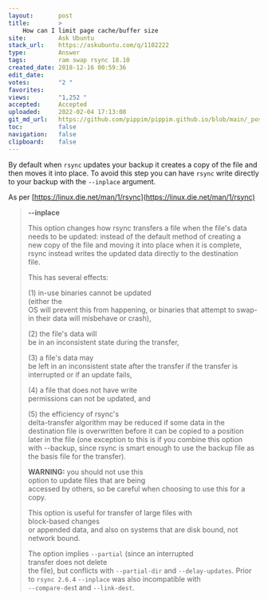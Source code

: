 ```yaml
---
layout:       post
title:        >
    How can I limit page cache/buffer size
site:         Ask Ubuntu
stack_url:    https://askubuntu.com/q/1102222
type:         Answer
tags:         ram swap rsync 18.10
created_date: 2018-12-16 00:59:36
edit_date:    
votes:        "2 "
favorites:    
views:        "1,252 "
accepted:     Accepted
uploaded:     2022-02-04 17:13:08
git_md_url:   https://github.com/pippim/pippim.github.io/blob/main/_posts/2018/2018-12-16-How-can-I-limit-page-cache_buffer-size.md
toc:          false
navigation:   false
clipboard:    false
---
```


By default when `rsync` updates your backup it creates a copy of the file and then moves it into place. To avoid this step you can have `rsync` write directly to your backup with the `--inplace` argument.

As per [https://linux.die.net/man/1/rsync](https://linux.die.net/man/1/rsync)

> **--inplace**  
>  
> This option changes how rsync transfers a file when the file's data needs to be updated: instead of the default method of creating a  
> new copy of the file and moving it into place when it is complete,  
> rsync instead writes the updated data directly to the destination  
> file.  
>  
> This has several effects:  
>   
> (1) in-use binaries cannot be updated  
> (either the  
>     OS will prevent this from happening, or binaries that attempt to swap-in their data will misbehave or crash),   
>   
> (2) the file's data will  
> be in an inconsistent state during the transfer,   
>   
> (3) a file's data may  
> be left in an inconsistent state after the transfer if the transfer is  
> interrupted or if an update fails,   
>   
> (4) a file that does not have write  
> permissions can not be updated, and   
>   
> (5) the efficiency of rsync's  
> delta-transfer algorithm may be reduced if some data in the  
> destination file is overwritten before it can be copied to a position  
> later in the file (one exception to this is if you combine this option  
> with --backup, since rsync is smart enough to use the backup file as  
> the basis file for the transfer).  
>  
> **WARNING:** you should not use this  
> option to update files that are being  
>     accessed by others, so be careful when choosing to use this for a copy.   
>  
> This option is useful for transfer of large files with  
> block-based changes  
>     or appended data, and also on systems that are disk bound, not network bound.  
>  
> The option implies `--partial` (since an interrupted  
> transfer does not delete  
>     the file), but conflicts with `--partial-dir` and `--delay-updates`. Prior to `rsync 2.6.4` `--inplace` was also incompatible with  
> `--compare-des`t and `--link-dest`.  

